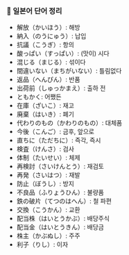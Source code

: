 ### 📘 일본어 단어 정리

- 解放（かいほう）: 해방  
- 納入（のうにゅう）: 납입  
- 抗議（こうぎ）: 항의  
- 酸っぱい（すっぱい）: (맛이) 시다  
- 混じる（まじる）: 섞이다  
- 間違いない（まちがいない）: 틀림없다  
- 返品（へんぴん）: 반품  
- 出荷前（しゅっかまえ）: 출하 전  
- ともかく: 어쨌든  
- 在庫（ざいこ）: 재고  
- 廃棄（はいき）: 폐기  
- 代わりのもの（かわりのもの）: 대체품  
- 今後（こんご）: 금후, 앞으로  
- 直ちに（ただちに）: 즉각, 즉시  
- 検査（けんさ）: 검사  
- 体制（たいせい）: 체제  
- 再検討（さいけんとう）: 재검토  
- 再発（さいはつ）: 재발  
- 防止（ぼうし）: 방지  
- 不良品（ふりょうひん）: 불량품  
- 鉄の破片（てつのはへん）: 철 파편  
- 交換（こうかん）: 교환  
- 配当株（はいとうかぶ）: 배당주식  
- 配当金（はいとうきん）: 배당금  
- 株主（かぶぬし）: 주주  
- 利子（りし）: 이자  
